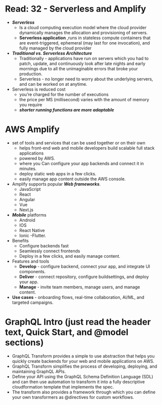# Read: 32 - Serverless and Amplify

- ***Serverless***
  - Is a cloud computing execution model where the cloud provider dynamically manages the allocation and provisioning of servers.
  - **Serverless application** ,runs in stateless compute containers that are event-triggered, ephemeral (may last for one invocation), and fully managed by the cloud provider
- ***Traditional vs. Serverless Architecture***
  - Traditionally - applications have run on servers which you had to patch, update, and continuously look after late nights and early mornings due to all the unimaginable errors that broke your production.
  - Serverless - no longer need to worry about the underlying servers, and can be worked on at anytime.
- Serverless is reduced cost
  - you’re charged for the number of executions
  - the price per MS (millisecond) varies with the amount of memory you require
  -  ***shorter running functions are more adaptable***
  
# AWS Amplify
- set of tools and services that can be used together or on their own
  - helps front-end web and mobile developers build scalable full stack applications
  - powered by AWS.
  - where you Can configure your app backends and connect it in minutes.
  - deploy static web apps in a few clicks.
  - easily manage app content outside the AWS console.
- Amplify supports popular ***Web frameworks***.
  - JavaScript
  - React
  - Angular
  - Vue
  - Next.js  
- ***Mobile*** platforms
  - Android
  - IOS
  - React Native
  - Ionic
  -Flutter.
- Benefits 
  - Configure backends fast
  - Seamlessly connect frontends
  - Deploy in a few clicks, and easily manage content.
- Features and tools 
  - **Develop** - configure backend, connect your app, and integrate UI components.
  - **Deliver** - connect repository, configure buildsettings, and deploy your app.
  - **Manage** - invite team members, manage users, and manage content.
- **Use cases** - onboarding flows, real-time collaboration, AI/ML, and targeted campaigns.

# GraphQL Intro (just read the header text, Quick Start, and @model sections)
- GraphQL Transform provides a simple to use abstraction that helps you quickly create backends for your web and mobile applications on AWS.
- GraphQL Transform simplifies the process of developing, deploying, and maintaining GraphQL APIs.
- Define your API using the GraphQL Schema Definition Language (SDL) and can then use automation to transform it into a fully descriptive cloudformation template that implements the spec.
- The transform also provides a framework through which you can define your own transformers as @directives for custom workflows.
